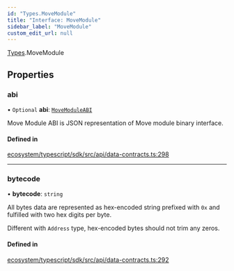 ```yaml
---
id: "Types.MoveModule"
title: "Interface: MoveModule"
sidebar_label: "MoveModule"
custom_edit_url: null
---
```


[Types](../namespaces/Types.md).MoveModule

## Properties

### abi

• `Optional` **abi**: [`MoveModuleABI`](Types.MoveModuleABI.md)

Move Module ABI is JSON representation of Move module binary interface.

#### Defined in

[ecosystem/typescript/sdk/src/api/data-contracts.ts:298](https://github.com/aptos-labs/aptos-core/blob/fb73eb358/ecosystem/typescript/sdk/src/api/data-contracts.ts#L298)

___

### bytecode

• **bytecode**: `string`

All bytes data are represented as hex-encoded string prefixed with `0x` and fulfilled with
two hex digits per byte.

Different with `Address` type, hex-encoded bytes should not trim any zeros.

#### Defined in

[ecosystem/typescript/sdk/src/api/data-contracts.ts:292](https://github.com/aptos-labs/aptos-core/blob/fb73eb358/ecosystem/typescript/sdk/src/api/data-contracts.ts#L292)
